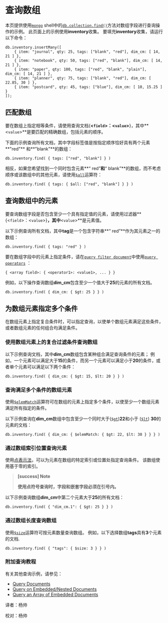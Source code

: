# 查询数组

本页提供使用[`mongo`](https://docs.mongodb.com/master/reference/program/mongo/#bin.mongo) shell中的[`db.collection.find()`](https://docs.mongodb.com/manual/reference/method/db.collection.find/#db.collection.find)方法对数组字段进行查询操作的示例。 此页面上的示例使用**inventory**收集。 要填充**inventory**收集，请运行以下命令：

```text
db.inventory.insertMany([
    { item: "journal", qty: 25, tags: ["blank", "red"], dim_cm: [ 14, 21 ] }, 
    { item: "notebook", qty: 50, tags: ["red", "blank"], dim_cm: [ 14, 21 ] },
    { item: "paper", qty: 100, tags: ["red", "blank", "plain"], dim_cm: [ 14, 21 ] },
    { item: "planner", qty: 75, tags: ["blank", "red"], dim_cm: [ 22.85, 30 ] },  
    { item: "postcard", qty: 45, tags: ["blue"], dim_cm: [ 10, 15.25 ] }
]);
```

## 匹配数组

要在数组上指定相等条件，请使用查询文档{**&lt;`field`&gt;：&lt;`value`&gt;**}，其中**&lt;`value`&gt;**是要匹配的精确数组，包括元素的顺序。

下面的示例查询所有文档，其中字段标签值是按指定顺序恰好具有两个元素**"red"** 和**"blank"**的数组：

```text
db.inventory.find( { tags: ["red", "blank"] } )
```

相反，如果您希望找到一个同时包含元素**“ red”**和**“ blank”**的数组，而不考虑顺序或该数组中的其他元素，请使用[`$all`](https://docs.mongodb.com/master/reference/operator/query/all/#op._S_all)运算符：

```text
db.inventory.find( { tags: { $all: ["red", "blank"] } } )
```

## 查询数组中的元素

要查询数组字段是否包含至少一个具有指定值的元素，请使用过滤器**{&lt;`field`&gt;：&lt;`value`&gt;}**，其中**&lt;`value`&gt;**是元素值。

以下示例查询所有文档，其中**tag**是一个包含字符串**“ red”**作为其元素之一的数组：

```text
db.inventory.find( { tags: "red" } )
```

要在数组字段中的元素上指定条件，请在[`query filter document`](https://docs.mongodb.com/manual/core/document/#document-query-filter)中使用[`query operators`](https://docs.mongodb.com/manual/reference/operator/query/#query-selectors) ：

```text
{ <array field>: { <operator1>: <value1>, ... } }
```

例如，以下操作查询数组**dim\_cm**包含至少一个值大于**25**的元素的所有文档。

```text
db.inventory.find( { dim_cm: { $gt: 25 } } )
```

## 为数组元素指定多个条件

在数组元素上指定复合条件时，可以指定查询，以使单个数组元素满足这些条件，或者数组元素的任何组合均满足条件。

### 使用数组元素上的复合过滤条件查询数组

以下示例查询文档，其中**dim\_cm**数组包含某种组合满足查询条件的元素； 例如，一个元素可以满足大于**15**的条件，而另一个元素可以满足小于**20**的条件，或者单个元素可以满足以下两个条件：

```text
db.inventory.find( { dim_cm: { $gt: 15, $lt: 20 } } )
```

### 查询满足多个条件的数组元素

使用[`$elemMatch`](https://docs.mongodb.com/master/reference/operator/query/elemMatch/#op._S_elemMatch)运算符可在数组的元素上指定多个条件，以使至少一个数组元素满足所有指定的条件。

以下示例查询在**dim\_cm**数组中包含至少一个同时大于\([`$gt`](https://docs.mongodb.com/master/reference/operator/query/gt/#op._S_gt)\)**22**和小于 \([`$lt`](https://docs.mongodb.com/master/reference/operator/query/lt/#op._S_lt)\) **30**的元素的文档：

```text
db.inventory.find( { dim_cm: { $elemMatch: { $gt: 22, $lt: 30 } } } )
```

### 通过数组索引位置查询元素

使用[点表示法](https://docs.mongodb.com/master/reference/glossary/#term-dot-notation)，可以为元素在数组的特定索引或位置处指定查询条件。 该数组使用基于零的索引。

> **\[success\] Note**
>
> **使用点符号查询时，字段和嵌套字段必须在引号内。**

以下示例查询数组**dim\_cm**中第二个元素大于**25**的所有文档：

```text
db.inventory.find( { "dim_cm.1": { $gt: 25 } } )
```

### 通过数组长度查询数组

使用[`$size`](https://docs.mongodb.com/master/reference/operator/query/size/#op._S_size)运算符可按元素数量查询数组。 例如，以下选择数组**tags**具有**3**个元素的文档.

```text
db.inventory.find( { "tags": { $size: 3 } } )
```

### 附加查询教程

有关其他查询示例，请参见：

* [Query Documents](https://docs.mongodb.com/manual/tutorial/query-documents/)
* [Query on Embedded/Nested Documents](https://docs.mongodb.com/manual/tutorial/query-embedded-documents/)
* [Query an Array of Embedded Documents](https://docs.mongodb.com/manual/tutorial/query-array-of-documents/)

译者：杨帅

校对：杨帅

